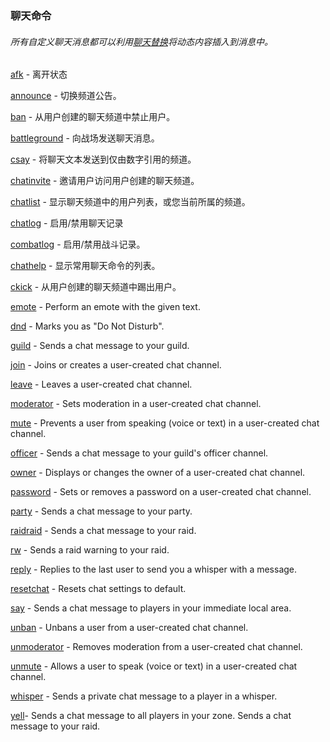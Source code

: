 ### 聊天命令

###### 所有自定义聊天消息都可以利用[聊天替换](https://wow.gamepedia.com/Chat_substitutions)将动态内容插入到消息中。

[afk](https://wow.gamepedia.com/MACRO_afk) - 离开状态

[announce](https://wow.gamepedia.com/MACRO_announce) - 切换频道公告。

[ban](https://wow.gamepedia.com/MACRO_ban) - 从用户创建的聊天频道中禁止用户。

[battleground](https://wow.gamepedia.com/MACRO_battleground) - 向战场发送聊天消息。

[csay](https://wow.gamepedia.com/MACRO_csay) - 将聊天文本发送到仅由数字引用的频道。

[chatinvite](https://wow.gamepedia.com/MACRO_chatinvite) - 邀请用户访问用户创建的聊天频道。

[chatlist](https://wow.gamepedia.com/MACRO_chatlist) - 显示聊天频道中的用户列表，或您当前所属的频道。

[chatlog](https://wow.gamepedia.com/MACRO_chatlog) - 启用/禁用聊天记录

[combatlog](https://wow.gamepedia.com/MACRO_combatlog) - 启用/禁用战斗记录。

[chathelp](https://wow.gamepedia.com/MACRO_chathelp) - 显示常用聊天命令的列表。

[ckick](https://wow.gamepedia.com/MACRO_ckick) - 从用户创建的聊天频道中踢出用户。

[emote](https://wow.gamepedia.com/MACRO_emote) - Perform an emote with the given text.

[dnd](https://wow.gamepedia.com/MACRO_dnd) - Marks you as "Do Not Disturb".

[guild](https://wow.gamepedia.com/MACRO_guild) - Sends a chat message to your guild.

[join](https://wow.gamepedia.com/MACRO_join) - Joins or creates a user-created chat channel.

[leave](https://wow.gamepedia.com/MACRO_leave) - Leaves a user-created chat channel.

[moderator](https://wow.gamepedia.com/MACRO_moderator) - Sets moderation in a user-created chat channel.

[mute](https://wow.gamepedia.com/MACRO_mute) - Prevents a user from speaking \(voice or text\) in a user-created chat channel.

[officer](https://wow.gamepedia.com/MACRO_officer) - Sends a chat message to your guild's officer channel.

[owner](https://wow.gamepedia.com/MACRO_owner) - Displays or changes the owner of a user-created chat channel.

[password](https://wow.gamepedia.com/MACRO_password) - Sets or removes a password on a user-created chat channel.

[party](https://wow.gamepedia.com/MACRO_party) - Sends a chat message to your party.

[raid](https://wow.gamepedia.com/MACRO_raid)[raid](https://wow.gamepedia.com/MACRO_raid) - Sends a chat message to your raid.

[rw](https://wow.gamepedia.com/MACRO_rw) - Sends a raid warning to your raid.

[reply](https://wow.gamepedia.com/MACRO_reply) - Replies to the last user to send you a whisper with a message.

[resetchat](https://wow.gamepedia.com/MACRO_resetchat) - Resets chat settings to default.

[say](https://wow.gamepedia.com/MACRO_say) - Sends a chat message to players in your immediate local area.

[unban](https://wow.gamepedia.com/MACRO_unban) - Unbans a user from a user-created chat channel.

[unmoderator](https://wow.gamepedia.com/MACRO_unmoderator) - Removes moderation from a user-created chat channel.

[unmute](https://wow.gamepedia.com/MACRO_unmute) - Allows a user to speak \(voice or text\) in a user-created chat channel.

[whisper](https://wow.gamepedia.com/MACRO_tell) - Sends a private chat message to a player in a whisper.

[yell](https://wow.gamepedia.com/MACRO_yell)- Sends a chat message to all players in your zone. Sends a chat message to your raid.

